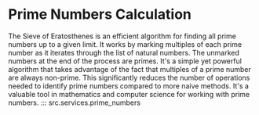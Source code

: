 # Prime Numbers Calculation

The Sieve of Eratosthenes is an efficient algorithm for finding all prime numbers up to a given limit. It works by marking multiples of each prime number as it iterates through the list of natural numbers. The unmarked numbers at the end of the process are primes. It's a simple yet powerful algorithm that takes advantage of the fact that multiples of a prime number are always non-prime. This significantly reduces the number of operations needed to identify prime numbers compared to more naive methods. It's a valuable tool in mathematics and computer science for working with prime numbers.
::: src.services.prime_numbers




